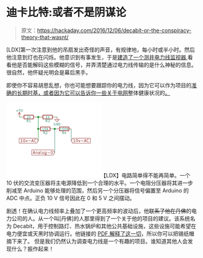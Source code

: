 # 迪卡比特:或者不是阴谋论

> 原文：<https://hackaday.com/2016/12/06/decabit-or-the-conspiracy-theory-that-wasnt/>

[LDX]第一次注意到他的吊扇发出奇怪的声音，有规律地，每小时或半小时。然后他注意到灯也在闪烁。他意识到有事发生，于是[建造了一个测井电力线监视器](https://hackaday.io/project/18619-investigating-ac-noise),看看他是否能解码这些模糊的信号，并弄清楚通过电力线传输的是什么神秘的信息。很自然，他怀疑光明会是幕后黑手。

即使你不容易胡思乱想，你也可能想要跟踪你的电力线，因为它可以作为项目的[准确的长期时基，或者因为它可以告诉你一些关于电网](http://hackaday.com/2015/07/01/embed-with-elliot-we-dont-need-no-stinkin-rtcs/)整体健康状况的[。](http://hackaday.com/2013/12/12/mains-frequency-display/)

[![3696681480306491308](img/e71eae7d691b81b074bb4dcd23f29eb5.png)](https://hackaday.com/wp-content/uploads/2016/11/3696681480306491308.png)【LDX】电路简单得不能再简单。一个 10 伏的交流变压器将主电源降低到一个合理的水平。一个电阻分压器将其进一步削减至 Arduino 能够处理的范围，然后另一个分压器将信号偏置至 Arduino 的 ADC 中点。正负 10 V 信号因此在 0 和 5 V 之间摆动。

剧透！在确认电力线频率上叠加了一个更高频率的波动后，他~~联系了他在丹佛~~的电力公司的人。从一个叫[丹佛]的人那里得到了一个关于他的项目的建议。该系统名为 Decabit，用于控制路灯、热水锅炉和其他公共基础设施，这些设施可能希望在电力便宜或天黑时协调运行。他链接的 [PDF 解释了这一切](http://www.elec.uow.edu.au/apqrc/content/technotes/UOW019_Tech%20Note%2014_AW_screen.pdf)，所以你可以把锡纸帽摘下来了。
但是我们仍然认为调查电力线是一个有趣的项目。谁知道其他人会发现什么？振作起来！